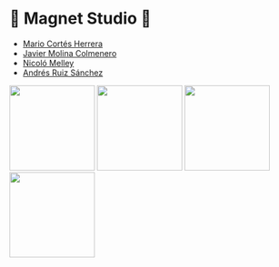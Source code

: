 # 🧲 Magnet Studio 🧲
- [Mario Cortés Herrera](https://github.com/SimulationOfMario)
- [Javier Molina Colmenero](https://github.com/CreatorBeastGD)
- [Nicoló Melley](https://github.com/Mel-Nicolo)
- [Andrés Ruiz Sánchez](https://github.com/andresruiiz)
<div align="left">
  <img src="https://avatars.githubusercontent.com/u/124881638" width="150">
  <img src="https://avatars.githubusercontent.com/u/124881215" width="150">
  <img src="https://avatars.githubusercontent.com/u/124881113" width="150">
  <img src="https://avatars.githubusercontent.com/u/90988475" width="150">
</div>
